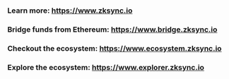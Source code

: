 ### Learn more: https://www.zksync.io
### Bridge funds from Ethereum: https://www.bridge.zksync.io
### Checkout the ecosystem: https://www.ecosystem.zksync.io
### Explore the ecosystem: https://www.explorer.zksync.io

